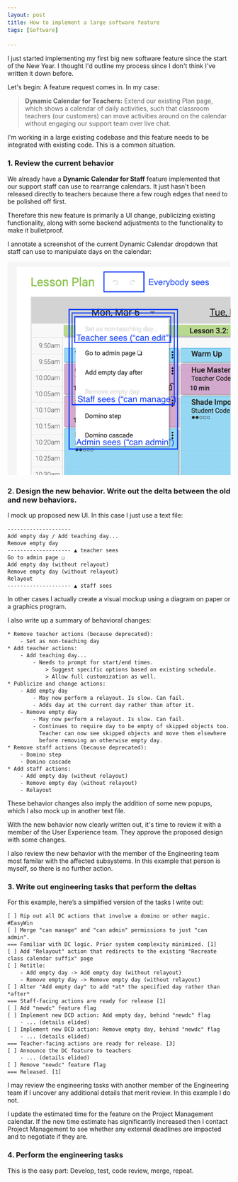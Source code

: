 ```yaml
---
layout: post
title: How to implement a large software feature
tags: [Software]

---
```


I just started implementing my first big new software feature since the start of the New Year. I thought I'd outline my process since I don't think I've written it down before.

Let's begin: A feature request comes in. In my case:

> **Dynamic Calendar for Teachers:** Extend our existing Plan page, which shows a calendar of daily activities, such that classroom teachers (our customers) can move activities around on the calendar without engaging our support team over live chat.

I'm working in a large existing codebase and this feature needs to be integrated with existing code. This is a common situation.

### 1. Review the current behavior

We already have a **Dynamic Calendar for Staff** feature implemented that our support staff can use to rearrange calendars. It just hasn't been released directly to teachers because there a few rough edges that need to be polished off first.

Therefore this new feature is primarily a UI change, publicizing existing functionality, along with some backend adjustments to the functionality to make it bulletproof.

I annotate a screenshot of the current Dynamic Calendar dropdown that staff can use to manipulate days on the calendar:

![](/assets/2018/how-to-implement-a-large-software-feature/before.png)

### 2. Design the new behavior. Write out the delta between the old and new behaviors.

I mock up proposed new UI. In this case I just use a text file:

```
--------------------
Add empty day / Add teaching day...
Remove empty day
-------------------- ▲ teacher sees
Go to admin page ❏
Add empty day (without relayout)
Remove empty day (without relayout)
Relayout
-------------------- ▲ staff sees
```

In other cases I actually create a visual mockup using a diagram on paper or a graphics program.

I also write up a summary of behavioral changes:

```
* Remove teacher actions (because deprecated):
    - Set as non-teaching day
* Add teacher actions:
    - Add teaching day...
        - Needs to prompt for start/end times.
            > Suggest specific options based on existing schedule.
            > Allow full customization as well.
* Publicize and change actions:
    - Add empty day
        - May now perform a relayout. Is slow. Can fail.
        - Adds day at the current day rather than after it.
    - Remove empty day
        - May now perform a relayout. Is slow. Can fail.
        - Continues to require day to be empty of skipped objects too.
          Teacher can now see skipped objects and move them elsewhere
          before removing an otherwise empty day.
* Remove staff actions (because deprecated):
    - Domino step
    - Domino cascade
* Add staff actions:
    - Add empty day (without relayout)
    - Remove empty day (without relayout)
    - Relayout
```

These behavior changes also imply the addition of some new popups, which I also mock up in another text file.

With the new behavior now clearly written out, it's time to review it with a member of the User Experience team. They approve the proposed design with some changes.

I also review the new behavior with the member of the Engineering team most familar with the affected subsystems. In this example that person is myself, so there is no further action.

### 3. Write out engineering tasks that perform the deltas

For this example, here’s a simplified version of the tasks I write out:

```
[ ] Rip out all DC actions that involve a domino or other magic. #EasyWin
[ ] Merge "can manage" and "can admin" permissions to just "can admin".
=== Familiar with DC logic. Prior system complexity minimized. [1]
[ ] Add "Relayout" action that redirects to the existing "Recreate class calendar suffix" page
[ ] Retitle:
    - Add empty day -> Add empty day (without relayout)
    - Remove empty day -> Remove empty day (without relayout)
[ ] Alter "Add empty day" to add *at* the specified day rather than *after*
=== Staff-facing actions are ready for release [1]
[ ] Add "newdc" feature flag
[ ] Implement new DCD action: Add empty day, behind "newdc" flag
    - ... (details elided)
[ ] Implement new DCD action: Remove empty day, behind "newdc" flag
    - ... (details elided)
=== Teacher-facing actions are ready for release. [3]
[ ] Announce the DC feature to teachers
    - ... (details elided)
[ ] Remove "newdc" feature flag
=== Released. [1]
```

I may review the engineering tasks with another member of the Engineering team if I uncover any additional details that merit review. In this example I do not.

I update the estimated time for the feature on the Project Management calendar. If the new time estimate has significantly increased then I contact Project Management to see whether any external deadlines are impacted and to negotiate if they are.

### 4. Perform the engineering tasks

This is the easy part: Develop, test, code review, merge, repeat.

